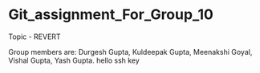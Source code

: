 # Git_assignment_For_Group_10
 Topic - REVERT

Group members are:
	Durgesh Gupta,
	Kuldeepak Gupta,
	Meenakshi Goyal,
	Vishal Gupta,
	Yash Gupta.
hello ssh key
	
